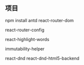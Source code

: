 ## 项目

npm install antd
react-router-dom

react-router-config

react-highlight-words

immutability-helper

react-dnd
react-dnd-html5-backend